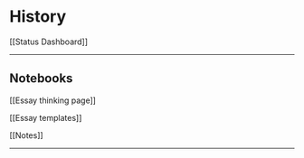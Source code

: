 # History

[[Status Dashboard]]

---

## Notebooks

[[Essay thinking page]]

[[Essay templates]]

[[Notes]]

---